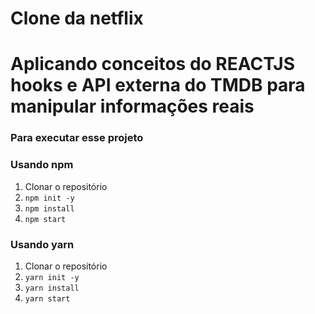 # Clone da netflix

# Aplicando conceitos do REACTJS hooks e API externa do TMDB para manipular informações reais

### Para executar esse projeto

### Usando npm
1. Clonar o repositório
2.  ``` npm init -y ```
3.  ``` npm install ```
4.  ``` npm start ```

### Usando yarn
1. Clonar o repositório
2.  ``` yarn init -y ```
3.  ``` yarn install ```
4.  ``` yarn start ```


